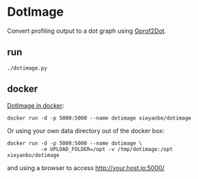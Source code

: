 DotImage
========

Convert profiling output to a dot graph using [Gprof2Dot](https://code.google.com/p/jrfonseca/wiki/Gprof2Dot).

run
---

    ./dotimage.py

docker
------

[DotImage in docker](https://registry.hub.docker.com/u/xieyanbo/dotimage/):

    docker run -d -p 5000:5000 --name dotimage xieyanbo/dotimage

Or using your own data directory out of the docker box:

    docker run -d -p 5000:5000 --name dotimage \
               -e UPLOAD_FOLDER=/opt -v /tmp/dotimage:/opt xieyanbo/dotimage

and using a browser to access http://your.host.ip:5000/
